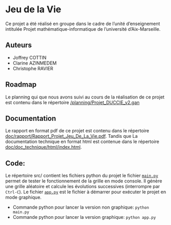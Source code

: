 # Jeu de la Vie
Ce projet a été réalisé en groupe dans le cadre de l’unité d’enseignement 
intitulée Projet mathématique-informatique de l’université d’Aix-Marseille.

## Auteurs
* Joffrey COTTIN 
* Clarine AZINMEDEM
* Christophe RAVIER

## Roadmap
Le planning qui que nous avons suivi au cours de la réalisation de ce projet
est contenu dans le répertoire [/planning/Projet_DUCCIE_v2.gan](planning/Projet_DUCCIE_v2.gan)

## Documentation
Le rapport en format pdf de ce projet est contenu dans le répertoire 
[doc/rapport/Rapport_Projet_Jeu_De_La_Vie.pdf](doc/rapport/Rapport_Projet_Jeu_De_La_Vie.pdf).
Tandis que La documentation technique en format html est contenue dans le répertoire
[doc/doc_technique/html/index.html](doc/doc_technique/html/index.html).

## Code:
Le répertoire src/ contient les fichiers python du projet
le fichier [```main.py```](src/main.py) permet de tester le fonctionnement de la grille en mode console. 
Il génère une grille aléatoire et calcule les évolutions successives (interrompre par ```Ctrl-C```).
Le fichier [```app.py```](src/app.py) est le fichier à démarrer pour exécuter le projet en mode graphique.

* Commande python pour lancer la version non graphique: ```python main.py```
* Commande python pour lancer la version graphique: ```python app.py```